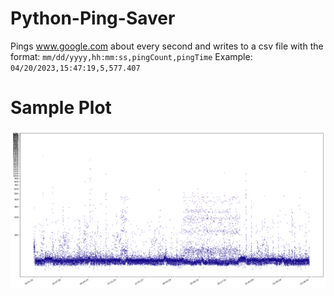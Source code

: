 # Python-Ping-Saver

Pings www.google.com about every second and writes to a csv file with the format: `mm/dd/yyyy,hh:mm:ss,pingCount,pingTime` Example: `04/20/2023,15:47:19,5,577.407 `

# Sample Plot
![sample plot](https://raw.githubusercontent.com/TimothyLai77/Python-Ping-Saver/main/sampleplot.png)
